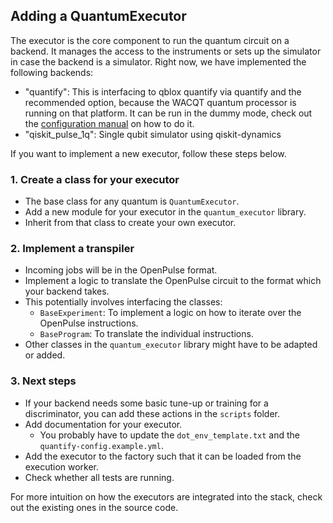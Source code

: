## Adding a QuantumExecutor

The executor is the core component to run the quantum circuit on a backend.
It manages the access to the instruments or sets up the simulator in case the backend is a simulator.
Right now, we have implemented the following backends:
- "quantify": This is interfacing to qblox quantify via quantify and the recommended option, because the WACQT quantum processor is running on that platform. It can be run in the dummy mode, check out the [configuration manual](./configuration.md) on how to do it.
- "qiskit_pulse_1q": Single qubit simulator using qiskit-dynamics

If you want to implement a new executor, follow these steps below.

### 1. Create a class for your executor
- The base class for any quantum is `QuantumExecutor`.
- Add a new module for your executor in the `quantum_executor` library.
- Inherit from that class to create your own executor.

### 2. Implement a transpiler
- Incoming jobs will be in the OpenPulse format.
- Implement a logic to translate the OpenPulse circuit to the format which your backend takes.
- This potentially involves interfacing the classes:
  - `BaseExperiment`: To implement a logic on how to iterate over the OpenPulse instructions.
  - `BaseProgram`: To translate the individual instructions.
- Other classes in the `quantum_executor` library might have to be adapted or added.

### 3. Next steps
- If your backend needs some basic tune-up or training for a discriminator, you can add these actions in the `scripts` folder.
- Add documentation for your executor.
  - You probably have to update the `dot_env_template.txt` and the `quantify-config.example.yml`.
- Add the executor to the factory such that it can be loaded from the execution worker.
- Check whether all tests are running.

For more intuition on how the executors are integrated into the stack, check out the existing ones in the source code.
